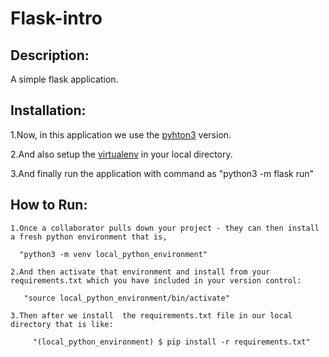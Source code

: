 # Flask-intro

## Description:
 A simple flask application.

 ## Installation:
  1.Now, in this application we use the [pyhton3](https://pip.pypa.io/en/stable/) version.
  
  2.And also  setup the [virtualenv](https://docs.python.org/3/tutorial/venv.html) in your local directory.

  3.And finally run the application with command as "python3 -m flask run"

  ## How to Run:
    1.Once a collaborator pulls down your project - they can then install a fresh python environment that is,

      "python3 -m venv local_python_environment"
    
    2.And then activate that environment and install from your requirements.txt which you have included in your version control:

       "source local_python_environment/bin/activate"

    3.Then after we install  the requirements.txt file in our local directory that is like:
    
         "(local_python_environment) $ pip install -r requirements.txt"